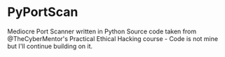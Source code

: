 # PyPortScan
Mediocre Port Scanner written in Python
Source code taken from @TheCyberMentor's Practical Ethical Hacking course - Code is not mine but I'll continue building on it. 
